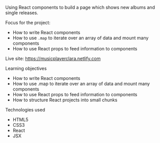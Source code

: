 Using React components to build a page which shows new albums and single releases.

Focus for the project: 
- How to write React components
- How to use `.map` to iterate over an array of data and mount many components
- How to use React props to feed information to components

Live site: https://musicplayerclara.netlify.com

Learning objectives

- How to write React components
- How to use .map to iterate over an array of data and mount many components
- How to use React props to feed information to components
- How to structure React projects into small chunks

Technologies used

- HTML5 
- CSS3 
- React 
- JSX
